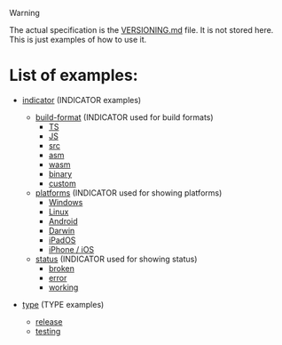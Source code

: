 > [!WARNING]
> The actual specification is the [VERSIONING.md](../src/VERSIONING.md) file. It is not stored here. This is just examples of how to use it.

# List of examples:
- [indicator](./indicator/) (INDICATOR examples)
  - [build-format](./indicator/build-format/) (INDICATOR used for build formats)
    - [TS](./indicator/build-format/TS/)
    - [JS](./indicator/build-format/JS/)
    - [src](./indicator/build-format/src/)
    - [asm](./indicator/build-format/asm/)
    - [wasm](./indicator/build-format/wasm/)
    - [binary](./indicator/build-format/binary/)
    - [custom](./indicator/build-format/custom/)
  - [platforms](./indicator/platform/) (INDICATOR used for showing platforms)
    - [Windows](./indicator/platform/Windows/)
    - [Linux](./indicator/platform/Linux/)
    - [Android](./indicator/platform/Android/)
    - [Darwin](./indicator/platform/Darwin/)
    - [iPadOS](./indicator/platform/iPad/)
    - [iPhone / iOS](./indicator/platform/iOS/)
  - [status](./indicator/status/) (INDICATOR used for showing status)
    - [broken](./indicator/status/broken)
    - [error](./indicator/status/error)
    - [working](./indicator/status/working)

- [type](./type/) (TYPE examples)
  - [release](./type/release)
  - [testing](./type/testing)
